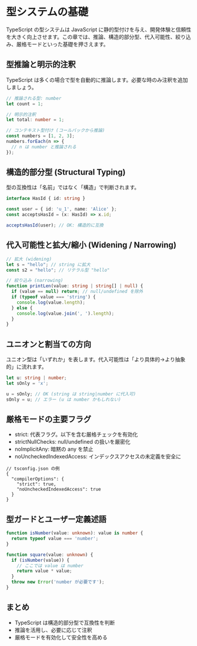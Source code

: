 # 型システムの基礎

TypeScript の型システムは JavaScript に静的型付けを与え、開発体験と信頼性を大きく向上させます。この章では、推論、構造的部分型、代入可能性、絞り込み、厳格モードといった基礎を押さえます。

## 型推論と明示的注釈

TypeScript は多くの場合で型を自動的に推論します。必要な時のみ注釈を追加しましょう。

```ts
// 推論される型: number
let count = 1;

// 明示的注釈
let total: number = 1;

// コンテキスト型付け (コールバックから推論)
const numbers = [1, 2, 3];
numbers.forEach(n => {
  // n は number と推論される
});
```

## 構造的部分型 (Structural Typing)

型の互換性は「名前」ではなく「構造」で判断されます。

```ts
interface HasId { id: string }

const user = { id: 'u_1', name: 'Alice' };
const acceptsHasId = (x: HasId) => x.id;

acceptsHasId(user); // OK: 構造的に互換
```

## 代入可能性と拡大/縮小 (Widening / Narrowing)

```ts
// 拡大 (widening)
let s = "hello"; // string に拡大
const s2 = "hello"; // リテラル型 "hello"

// 絞り込み (narrowing)
function printLen(value: string | string[] | null) {
  if (value == null) return; // null/undefined を除外
  if (typeof value === 'string') {
    console.log(value.length);
  } else {
    console.log(value.join(', ').length);
  }
}
```

## ユニオンと割当ての方向

ユニオン型は「いずれか」を表します。代入可能性は「より具体的→より抽象的」に流れます。

```ts
let u: string | number;
let sOnly = 'x';

u = sOnly; // OK (string は string|number に代入可)
sOnly = u; // エラー (u は number かもしれない)
```

## 厳格モードの主要フラグ

- strict: 代表フラグ。以下を含む厳格チェックを有効化
- strictNullChecks: null/undefined の扱いを厳密化
- noImplicitAny: 暗黙の any を禁止
- noUncheckedIndexedAccess: インデックスアクセスの未定義を安全に

```jsonc
// tsconfig.json の例
{
  "compilerOptions": {
    "strict": true,
    "noUncheckedIndexedAccess": true
  }
}
```

## 型ガードとユーザー定義述語

```ts
function isNumber(value: unknown): value is number {
  return typeof value === 'number';
}

function square(value: unknown) {
  if (isNumber(value)) {
    // ここでは value は number
    return value * value;
  }
  throw new Error('number が必要です');
}
```

## まとめ

- TypeScript は構造的部分型で互換性を判断
- 推論を活用し、必要に応じて注釈
- 厳格モードを有効化して安全性を高める
